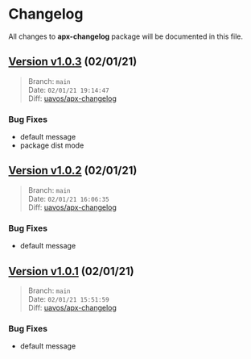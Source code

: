 # Changelog

All changes to **apx-changelog** package will be documented in this file.

## [Version v1.0.3](https://github.com/uavos/apx-changelog/releases/tag/release-1.0.3) (02/01/21)

> Branch: `main`\
> Date: `02/01/21 19:14:47`\
> Diff: [uavos/apx-changelog](https://github.com/uavos/apx-changelog/compare/v1.0...6540c23bea7429655c6c42117ad53dbe4b3fcea2)

### Bug Fixes
 * default message
 * package dist mode

## [Version v1.0.2](https://github.com/uavos/apx-changelog/releases/tag/release-1.0.2) (02/01/21)

> Branch: `main`\
> Date: `02/01/21 16:06:35`\
> Diff: [uavos/apx-changelog](https://github.com/uavos/apx-changelog/compare/v1.0...6dd77dd5ece4c9d46eb407db354e024df60b65f5)

### Bug Fixes
 * default message

## [Version v1.0.1](https://github.com/uavos/apx-changelog/releases/tag/release-1.0.1) (02/01/21)

> Branch: `main`\
> Date: `02/01/21 15:51:59`\
> Diff: [uavos/apx-changelog](https://github.com/uavos/apx-changelog/compare/v1.0...9e070bcf1935813896b268aeea426985d74f4aa8)

### Bug Fixes
 * default message

